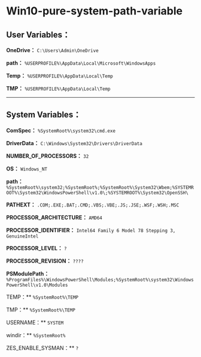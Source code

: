 # Win10-pure-system-path-variable

## User Variables：

**OneDrive：** `C:\Users\Admin\OneDrive`

**path：** `%USERPROFILE%\AppData\Local\Microsoft\WindowsApps`

**Temp：** `%USERPROFILE%\AppData\Local\Temp`

**TMP：** `%USERPROFILE%\AppData\Local\Temp`

---

## System Variables：

**ComSpec：** `%SystemRoot%\system32\cmd.exe`

**DriverData：** `C:\Windows\System32\Drivers\DriverData`

**NUMBER_OF_PROCESSORS：** `32`

**OS：** `Windows_NT`

**path：** `%SystemRoot%\system32;%SystemRoot%;%SystemRoot%\System32\Wbem;%SYSTEMROOT%\System32\WindowsPowerShell\v1.0\;%SYSTEMROOT%\System32\OpenSSH\`

**PATHEXT：** `.COM;.EXE;.BAT;.CMD;.VBS;.VBE;.JS;.JSE;.WSF;.WSH;.MSC`

**PROCESSOR_ARCHITECTURE：** `AMD64`

**PROCESSOR_IDENTIFIER：** `Intel64 Family 6 Model 78 Stepping 3, GenuineIntel`

**PROCESSOR_LEVEL：** `?`

**PROCESSOR_REVISION：** `????`

**PSModulePath：** `%ProgramFiles%\WindowsPowerShell\Modules;%SystemRoot%\system32\WindowsPowerShell\v1.0\Modules`

TEMP：** `%SystemRoot%\TEMP`

TMP：** `%SystemRoot%\TEMP`

USERNAME：** `SYSTEM`

windir：** `%SystemRoot%`

ZES_ENABLE_SYSMAN：** `?`
